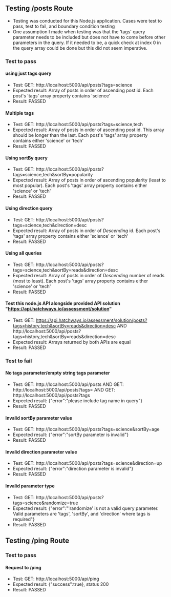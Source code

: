## Testing /posts Route
- Testing was conducted for this Node.js application. Cases were test to pass, test to fail, and boundary condition testing 
- One assumption I made when testing was that the 'tags' query parameter needs to be included but does not have to come before other parameters in the query. If it needed to be, a quick check at index 0 in the query array could be done but this did not seem imperative.
### Test to pass 

#### using just tags query
- Test: GET: http://localhost:5000/api/posts?tags=science
- Expected result: Array of posts in order of ascending post id. Each post's 'tags' array property contains 'science'
- Result: PASSED
#### Multiple tags 
- Test: GET: http://localhost:5000/api/posts?tags=science,tech
- Expected result: Array of posts in order of ascending post id. This array should be longer than the last. Each post's 'tags' array property contains either 'science' or 'tech'
- Result: PASSED
#### Using sortBy query
- Test: GET: http://localhost:5000/api/posts?tags=science,tech&sortBy=popularity
- Expected result: Array of posts in order of ascending popularity (least to most popular). Each post's 'tags' array property contains either 'science' or 'tech'
- Result: PASSED
#### Using direction query
- Test: GET: http://localhost:5000/api/posts?tags=science,tech&direction=desc
- Expected result: Array of posts in order of *Descending* id. Each post's 'tags' array property contains either 'science' or 'tech'
- Result: PASSED
#### Using all queries
- Test: GET: http://localhost:5000/api/posts?tags=science,tech&sortBy=reads&direction=desc
- Expected result: Array of posts in order of *Descending* number of reads (most to least). Each post's 'tags' array property contains either 'science' or 'tech'
- Result: PASSED
#### Test this node.js API alongside provided API solution "https://api.hatchways.io/assessment/solution"
- Test: GET: https://api.hatchways.io/assessment/solution/posts?tags=history,tech&sortBy=reads&direction=desc AND http://localhost:5000/api/posts?tags=history,tech&sortBy=reads&direction=desc
- Expected result: Arrays returned by both APIs are equal 
- Result: PASSED

### Test to fail

#### No tags parameter/empty string tags parameter
- Test: GET: http://localhost:5000/api/posts AND GET: http://localhost:5000/api/posts?tags= AND GET: http://localhost:5000/api/posts?tags
- Expected result: {"error":"please include tag name in query"}
- Result: PASSED
#### Invalid sortBy parameter value
- Test: GET: http://localhost:5000/api/posts?tags=science&sortBy=age
- Expected result: {"error":"sortBy parameter is invalid"}
- Result: PASSED
#### Invalid direction parameter value 
- Test: GET: http://localhost:5000/api/posts?tags=science&direction=up
- Expected result: {"error":"direction parameter is invalid"}
- Result: PASSED
#### Invalid parameter type
- Test: GET: http://localhost:5000/api/posts?tags=science&randomize=true
- Expected result: {"error":"'randomize' is not a valid query parameter. Valid parameters are 'tags', 'sortBy', and 'direction' where tags is required"}
- Result: PASSED

## Testing /ping Route
### Test to pass
#### Request to /ping
- Test: GET: http://localhost:5000/api/ping
- Expected result: {"success":true}, status 200 
- Result: PASSED
